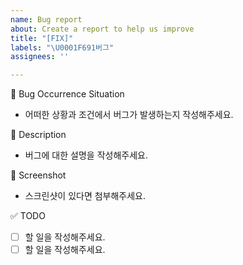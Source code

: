 ```yaml
---
name: Bug report
about: Create a report to help us improve
title: "[FIX]"
labels: "\U0001F691버그"
assignees: ''

---
```


🐞 Bug Occurrence Situation

- 어떠한 상황과 조건에서 버그가 발생하는지 작성해주세요.

💬 Description

- 버그에 대한 설명을 작성해주세요.

📱 Screenshot

- 스크린샷이 있다면 첨부해주세요.

✅ TODO

- [ ] 할 일을 작성해주세요.
- [ ] 할 일을 작성해주세요.
